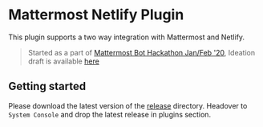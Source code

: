 # Mattermost Netlify Plugin

This plugin supports a two way integration with Mattermost and Netlify.

> Started as a part of [Mattermost Bot Hackathon Jan/Feb '20](https://www.hackerearth.com/challenges/hackathon/mattermost-bot-hackfest/custom-tab/submission-guideline/#Submission%20Guideline), Ideation draft is available [here](https://github.com/M-ZubairAhmed/mattermost-plugin-netlify/blob/master/proposal.md)

## Getting started
Please download the latest version of the [release](https://github.com/M-ZubairAhmed/mattermost-plugin-netlify/releases) directory. Headover to `System Console` and drop the latest release in plugins section.
